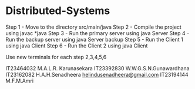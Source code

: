 # Distributed-Systems

Step 1 - Move to the directory src/main/java
Step 2 - Compile the project using javac *java
Step 3 - Run the primary server using java Server
Step 4 - Run the backup server using java Server backup
Step 5 - Run the Client 1 using java Client 
Step 6 - Run the Client 2 using java Client 

 Use new terminals for each step 2,3,4,5,6


IT23464032 M.A.L.R. Karunasekara
IT23392830 W.W.G.S.N.Gunawardhana
IT23162082 H.A.H.Senadheera  helindusenadheera@gmail.com
IT23194144 M.F.M.Amri  

 
 
